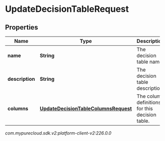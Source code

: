 # UpdateDecisionTableRequest


## Properties

| Name | Type | Description | Notes |
| ------------ | ------------- | ------------- | ------------- |
| **name** | **String** | The decision table name. |  [optional] |
| **description** | **String** | The decision table description. |  [optional] |
| **columns** | [**UpdateDecisionTableColumnsRequest**](UpdateDecisionTableColumnsRequest) | The column definitions for this decision table. |  [optional] |




_com.mypurecloud.sdk.v2:platform-client-v2:226.0.0_
